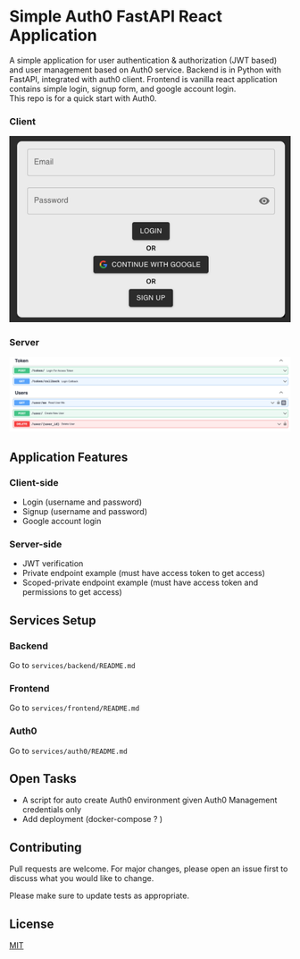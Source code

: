 # Simple Auth0 FastAPI React Application

A simple application for user authentication & authorization (JWT based) and user management based on Auth0 service. Backend is in Python with FastAPI, integrated with auth0 client. Frontend is vanilla react application contains simple login, signup form, and google account login.
</br>
This repo is for a quick start with Auth0.

### Client 
![Client side](./assets/login-view.png)
### Server
![Server side](./assets/swagger.png)

## Application Features
### Client-side
- Login (username and password)
- Signup (username and password)
- Google account login

### Server-side
- JWT verification
- Private endpoint example (must have access token to get access)
- Scoped-private endpoint example (must have access token and permissions to get access)

## Services Setup
### Backend
Go to `services/backend/README.md`

### Frontend
Go to `services/frontend/README.md`

### Auth0
Go to `services/auth0/README.md`

## Open Tasks
- A script for auto create Auth0 environment given Auth0 Management credentials only 
- Add deployment (docker-compose ? )
## Contributing

Pull requests are welcome. For major changes, please open an issue first
to discuss what you would like to change.

Please make sure to update tests as appropriate.

## License

[MIT](https://choosealicense.com/licenses/mit/)
